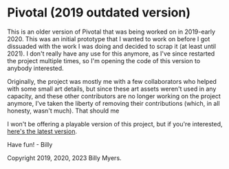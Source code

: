 # Pivotal (2019 outdated version)

This is an older version of Pivotal that was being worked on in 2019-early 2020. This was an initial prototype that I wanted to work on before I got dissuaded with the work I was doing and decided to scrap it (at least until 2021). I don't really have any use for this anymore, as I've since restarted the project multiple times, so I'm opening the code of this version to anybody interested.

Originally, the project was mostly me with a few collaborators who helped with some small art details, but since these art assets weren't used in any capacity, and these other contributors are no longer working on the project anymore, I've taken the liberty of removing their contributions (which, in all honesty, wasn't much). That should me

I won't be offering a playable version of this project, but if you're interested, [here's the latest version](https://billymyers.itch.io/pivotal).

Have fun! - Billy

Copyright 2019, 2020, 2023 Billy Myers.